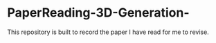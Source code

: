 # PaperReading-3D-Generation-
This repository is built to record the paper I have read for me to revise. 
